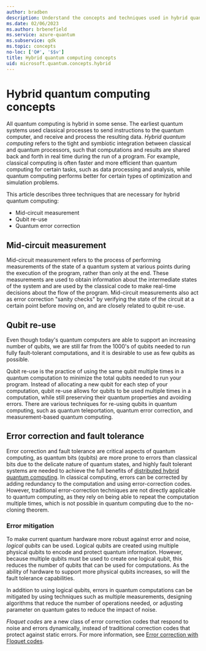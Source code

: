 ```yaml
---
author: bradben
description: Understand the concepts and techniques used in hybrid quantum computing.
ms.date: 02/06/2023
ms.author: brbenefield
ms.service: azure-quantum
ms.subservice: qdk
ms.topic: concepts
no-loc: ['Q#', '$$v']
title: Hybrid quantum computing concepts
uid: microsoft.quantum.concepts.hybrid
---
```


# Hybrid quantum computing concepts

All quantum computing is hybrid in some sense. The earliest quantum systems used classical processes to send instructions to the quantum computer, and receive and process the resulting data. *Hybrid quantum computing* refers to the tight and symbiotic integration between classical and quantum processors, such that computations and results are shared back and forth in real time during the run of a program. For example, classical computing is often faster and more efficient than quantum computing for certain tasks, such as data processing and analysis, while quantum computing performs better for certain types of optimization and simulation problems.

This article describes three techniques that are necessary for hybrid quantum computing:

- Mid-circuit measurement
- Qubit re-use
- Quantum error correction

## Mid-circuit measurement

Mid-circuit measurement refers to the process of performing measurements of the state of a quantum system at various points during the execution of the program, rather than only at the end. These measurements are used to obtain information about the intermediate states of the system and are used by the classical code to make real-time decisions about the flow of the program. Mid-circuit measurements also act as error correction "sanity checks" by verifying the state of the circuit at a certain point before moving on, and are closely related to qubit re-use.  

<!--
The following diagram shows how a quantum state midway through the circuit can be measured, and then passed to the classical processor. 

TBD - ARTWORK 
-->

## Qubit re-use

Even though today's quantum computers are able to support an increasing number of qubits, we are still far from the 1000's of qubits needed to run fully fault-tolerant computations, and it is desirable to use as few qubits as possible.

Qubit re-use is the practice of using the same qubit multiple times in a quantum computation to minimize the total qubits needed to run your program. Instead of allocating a new qubit for each step of your computation, qubit re-use allows for qubits to be used multiple times in a computation, while still preserving their quantum properties and avoiding errors.  There are various techniques for re-using qubits in quantum computing, such as quantum teleportation, quantum error correction, and measurement-based quantum computing.

<!--
The following diagram shows how qubit re-use and mid-circuit measurement are used together to make a measurement, and then reset the qubit to be used later in the program. 

TBD - ARTWORK
-->
## Error correction and fault tolerance

Error correction and fault tolerance are critical aspects of quantum computing, as quantum bits (qubits) are more prone to errors than classical bits due to the delicate nature of quantum states, and highly fault tolerant systems are needed to achieve the full benefits of [distributed hybrid quantum computing](xref:microsoft.quantum.hybrid.distributed). In classical computing, errors can be corrected by adding redundancy to the computation and using error-correction codes. However, traditional error-correction techniques are not directly applicable to quantum computing, as they rely on being able to repeat the computation multiple times, which is not possible in quantum computing due to the no-cloning theorem.

### Error mitigation

To make current quantum hardware more robust against error and noise, *logical qubits* can be used. Logical qubits are created using multiple physical qubits to encode and protect quantum information. However, because multiple qubits must be used to create one logical qubit, this reduces the number of qubits that can be used for computations. As the ability of hardware to support more physical qubits increases, so will the fault tolerance capabilities. 

In addition to using logical qubits, errors in quantum computations can be mitigated by using techniques such as multiple measurements, designing algorithms that reduce the number of operations needed, or adjusting parameter on quantum gates to reduce the impact of noise.

*Floquet codes* are a new class of error correction codes that respond to noise and errors dynamically, instead of traditional correction codes that protect against static errors. For more information, see [Error correction with Floquet codes](https://www.microsoft.com/research/blog/azure-quantum-innovation-efficient-error-correction-of-topological-qubits-with-floquet-codes/).






